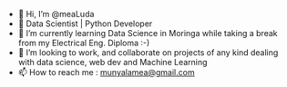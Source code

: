 - 👋 Hi, I’m @meaLuda
- 👀 Data Scientist | Python Developer
- 🌱 I’m currently learning Data Science in Moringa while taking a break from my Electrical Eng. Diploma :-)
- 💞️ I’m looking to work, and collaborate on projects of any kind dealing with data science,
 web dev and Machine Learning
- 📫 How to reach me : munyalamea@gmail.com
